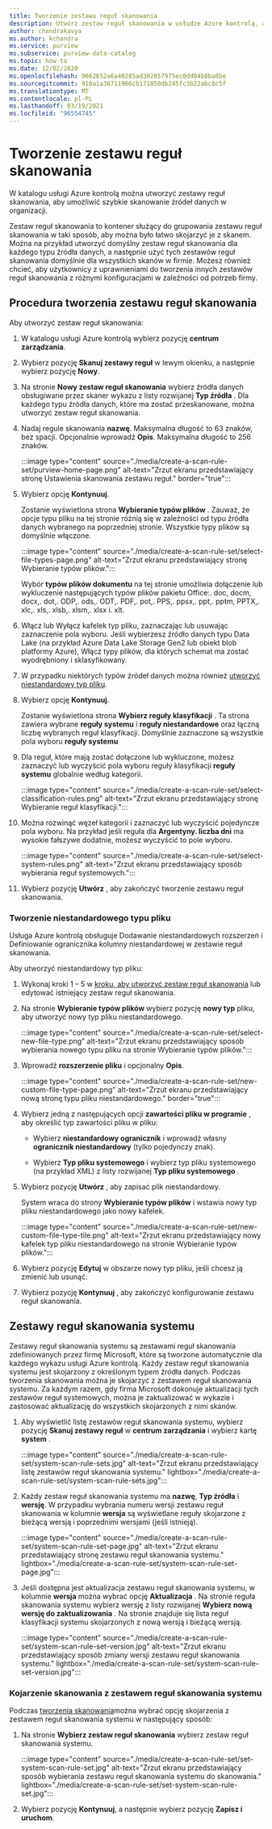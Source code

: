 ```yaml
---
title: Tworzenie zestawu reguł skanowania
description: Utwórz zestaw reguł skanowania w usłudze Azure kontrolą, aby szybko skanować źródła danych w organizacji.
author: chandrakavya
ms.author: kchandra
ms.service: purview
ms.subservice: purview-data-catalog
ms.topic: how-to
ms.date: 12/02/2020
ms.openlocfilehash: 9662652a6a40285ad382857975ec0dd04b8ba8be
ms.sourcegitcommit: 910a1a38711966cb171050db245fc3b22abc8c5f
ms.translationtype: MT
ms.contentlocale: pl-PL
ms.lasthandoff: 03/19/2021
ms.locfileid: "96554745"
---
```

# <a name="create-a-scan-rule-set"></a>Tworzenie zestawu reguł skanowania

W katalogu usługi Azure kontrolą można utworzyć zestawy reguł skanowania, aby umożliwić szybkie skanowanie źródeł danych w organizacji.

Zestaw reguł skanowania to kontener służący do grupowania zestawu reguł skanowania w taki sposób, aby można było łatwo skojarzyć je z skanem. Można na przykład utworzyć domyślny zestaw reguł skanowania dla każdego typu źródła danych, a następnie użyć tych zestawów reguł skanowania domyślnie dla wszystkich skanów w firmie. Możesz również chcieć, aby użytkownicy z uprawnieniami do tworzenia innych zestawów reguł skanowania z różnymi konfiguracjami w zależności od potrzeb firmy.

## <a name="steps-to-create-a-scan-rule-set"></a>Procedura tworzenia zestawu reguł skanowania

Aby utworzyć zestaw reguł skanowania:

1. W katalogu usługi Azure kontrolą wybierz pozycję **centrum zarządzania**.

1. Wybierz pozycję **Skanuj zestawy reguł** w lewym okienku, a następnie wybierz pozycję **Nowy**.

1. Na stronie **Nowy zestaw reguł skanowania** wybierz źródła danych obsługiwane przez skaner wykazu z listy rozwijanej **Typ źródła** . Dla każdego typu źródła danych, które ma zostać przeskanowane, można utworzyć zestaw reguł skanowania.

1. Nadaj regule skanowania **nazwę**. Maksymalna długość to 63 znaków, bez spacji. Opcjonalnie wprowadź **Opis**. Maksymalna długość to 256 znaków.

   :::image type="content" source="./media/create-a-scan-rule-set/purview-home-page.png" alt-text="Zrzut ekranu przedstawiający stronę Ustawienia skanowania zestawu reguł." border="true":::

1. Wybierz opcję **Kontynuuj**.

   Zostanie wyświetlona strona **Wybieranie typów plików** . Zauważ, że opcje typu pliku na tej stronie różnią się w zależności od typu źródła danych wybranego na poprzedniej stronie. Wszystkie typy plików są domyślnie włączone.

      :::image type="content" source="./media/create-a-scan-rule-set/select-file-types-page.png" alt-text="Zrzut ekranu przedstawiający stronę Wybieranie typów plików.":::

   Wybór **typów plików dokumentu** na tej stronie umożliwia dołączenie lub wykluczenie następujących typów plików pakietu Office:. doc, docm, docx,. dot,. ODP,. ods,. ODT,. PDF,. pot,. PPS,. ppsx,. ppt,. pptm, PPTX,. xlc,. xls,. xlsb,. xlsm,. xlsx i. xlt.

1. Włącz lub Wyłącz kafelek typ pliku, zaznaczając lub usuwając zaznaczenie pola wyboru. Jeśli wybierzesz źródło danych typu Data Lake (na przykład Azure Data Lake Storage Gen2 lub obiekt blob platformy Azure), Włącz typy plików, dla których schemat ma zostać wyodrębniony i sklasyfikowany.

1. W przypadku niektórych typów źródeł danych można również [utworzyć niestandardowy typ pliku](#create-a-custom-file-type).

1. Wybierz opcję **Kontynuuj**.

   Zostanie wyświetlona strona **Wybierz reguły klasyfikacji** . Ta strona zawiera wybrane **reguły systemu** i **reguły niestandardowe** oraz łączną liczbę wybranych reguł klasyfikacji. Domyślnie zaznaczone są wszystkie pola wyboru **reguły systemu**

1. Dla reguł, które mają zostać dołączone lub wykluczone, możesz zaznaczyć lub wyczyścić pola wyboru reguły klasyfikacji **reguły systemu** globalnie według kategorii.

   :::image type="content" source="./media/create-a-scan-rule-set/select-classification-rules.png" alt-text="Zrzut ekranu przedstawiający stronę Wybieranie reguł klasyfikacji.":::

1. Można rozwinąć węzeł kategorii i zaznaczyć lub wyczyścić pojedyncze pola wyboru. Na przykład jeśli reguła dla **Argentyny. liczba dni** ma wysokie fałszywe dodatnie, możesz wyczyścić to pole wyboru.

   :::image type="content" source="./media/create-a-scan-rule-set/select-system-rules.png" alt-text="Zrzut ekranu przedstawiający sposób wybierania reguł systemowych.":::

1. Wybierz pozycję **Utwórz** , aby zakończyć tworzenie zestawu reguł skanowania.

### <a name="create-a-custom-file-type"></a>Tworzenie niestandardowego typu pliku

Usługa Azure kontrolą obsługuje Dodawanie niestandardowych rozszerzeń i Definiowanie ogranicznika kolumny niestandardowej w zestawie reguł skanowania.

Aby utworzyć niestandardowy typ pliku:

1. Wykonaj kroki 1 – 5 w [kroku, aby utworzyć zestaw reguł skanowania](#steps-to-create-a-scan-rule-set) lub edytować istniejący zestaw reguł skanowania.

1. Na stronie **Wybieranie typów plików** wybierz pozycję **nowy typ** pliku, aby utworzyć nowy typ pliku niestandardowego.

   :::image type="content" source="./media/create-a-scan-rule-set/select-new-file-type.png" alt-text="Zrzut ekranu przedstawiający sposób wybierania nowego typu pliku na stronie Wybieranie typów plików.":::

1. Wprowadź **rozszerzenie pliku** i opcjonalny **Opis**.

   :::image type="content" source="./media/create-a-scan-rule-set/new-custom-file-type-page.png" alt-text="Zrzut ekranu przedstawiający nową stronę typu pliku niestandardowego." border="true":::

1. Wybierz jedną z następujących opcji **zawartości pliku w programie** , aby określić typ zawartości pliku w pliku:

   - Wybierz **niestandardowy ogranicznik** i wprowadź własny **ogranicznik niestandardowy** (tylko pojedynczy znak).

   - Wybierz **Typ pliku systemowego** i wybierz typ pliku systemowego (na przykład XML) z listy rozwijanej **Typ pliku systemowego** .

1. Wybierz pozycję **Utwórz** , aby zapisać plik niestandardowy.

   System wraca do strony **Wybieranie typów plików** i wstawia nowy typ pliku niestandardowego jako nowy kafelek.

   :::image type="content" source="./media/create-a-scan-rule-set/new-custom-file-type-tile.png" alt-text="Zrzut ekranu przedstawiający nowy kafelek typ pliku niestandardowego na stronie Wybieranie typów plików.":::

1. Wybierz pozycję **Edytuj** w obszarze nowy typ pliku, jeśli chcesz ją zmienić lub usunąć.

1. Wybierz pozycję **Kontynuuj** , aby zakończyć konfigurowanie zestawu reguł skanowania.

## <a name="system-scan-rule-sets"></a>Zestawy reguł skanowania systemu

Zestawy reguł skanowania systemu są zestawami reguł skanowania zdefiniowanych przez firmę Microsoft, które są tworzone automatycznie dla każdego wykazu usługi Azure kontrolą. Każdy zestaw reguł skanowania systemu jest skojarzony z określonym typem źródła danych. Podczas tworzenia skanowania można je skojarzyć z zestawem reguł skanowania systemu. Za każdym razem, gdy firma Microsoft dokonuje aktualizacji tych zestawów reguł systemowych, można je zaktualizować w wykazie i zastosować aktualizację do wszystkich skojarzonych z nimi skanów.

1. Aby wyświetlić listę zestawów reguł skanowania systemu, wybierz pozycję **Skanuj zestawy reguł** w **centrum zarządzania** i wybierz kartę **system** .

   :::image type="content" source="./media/create-a-scan-rule-set/system-scan-rule-sets.jpg" alt-text="Zrzut ekranu przedstawiający listę zestawów reguł skanowania systemu." lightbox="./media/create-a-scan-rule-set/system-scan-rule-sets.jpg":::

1. Każdy zestaw reguł skanowania systemu ma **nazwę**, **Typ źródła** i **wersję**. W przypadku wybrania numeru wersji zestawu reguł skanowania w kolumnie **wersja** są wyświetlane reguły skojarzone z bieżącą wersją i poprzednimi wersjami (jeśli istnieją).

   :::image type="content" source="./media/create-a-scan-rule-set/system-scan-rule-set-page.jpg" alt-text="Zrzut ekranu przedstawiający stronę zestawu reguł skanowania systemu." lightbox="./media/create-a-scan-rule-set/system-scan-rule-set-page.jpg":::

1. Jeśli dostępna jest aktualizacja zestawu reguł skanowania systemu, w kolumnie **wersja** można wybrać opcję **Aktualizacja** . Na stronie reguła skanowania systemu wybierz wersję z listy rozwijanej **Wybierz nową wersję do zaktualizowania** . Na stronie znajduje się lista reguł klasyfikacji systemu skojarzonych z nową wersją i bieżącą wersją.

   :::image type="content" source="./media/create-a-scan-rule-set/system-scan-rule-set-version.jpg" alt-text="Zrzut ekranu przedstawiający sposób zmiany wersji zestawu reguł skanowania systemu." lightbox="./media/create-a-scan-rule-set/system-scan-rule-set-version.jpg":::

### <a name="associate-a-scan-with-a-system-scan-rule-set"></a>Kojarzenie skanowania z zestawem reguł skanowania systemu

Podczas [tworzenia skanowania](tutorial-scan-data.md#scan-data-into-the-catalog)można wybrać opcję skojarzenia z zestawem reguł skanowania systemu w następujący sposób:

1. Na stronie **Wybierz zestaw reguł skanowania** wybierz zestaw reguł skanowania systemu.

   :::image type="content" source="./media/create-a-scan-rule-set/set-system-scan-rule-set.jpg" alt-text="Zrzut ekranu przedstawiający sposób wybierania zestawu reguł skanowania systemu do skanowania." lightbox="./media/create-a-scan-rule-set/set-system-scan-rule-set.jpg":::

1. Wybierz pozycję **Kontynuuj**, a następnie wybierz pozycję **Zapisz i uruchom**.
